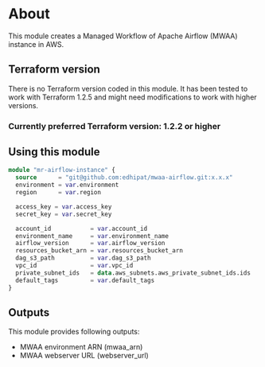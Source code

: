 # About
This module creates a Managed Workflow of Apache Airflow (MWAA) instance in AWS.

## Terraform version
There is no Terraform version coded in this module. It has been tested to work with Terraform 1.2.5 and might need 
modifications to work with higher versions.

### Currently preferred Terraform version: 1.2.2 or higher

## Using this module
```terraform
module "mr-airflow-instance" {
  source      = "git@github.com:edhipat/mwaa-airflow.git:x.x.x"
  environment = var.environment
  region      = var.region

  access_key = var.access_key
  secret_key = var.secret_key

  account_id           = var.account_id
  environment_name     = var.environment_name
  airflow_version      = var.airflow_version
  resources_bucket_arn = var.resources_bucket_arn
  dag_s3_path          = var.dag_s3_path
  vpc_id               = var.vpc_id
  private_subnet_ids   = data.aws_subnets.aws_private_subnet_ids.ids
  default_tags         = var.default_tags
}
```
## Outputs
This module provides following outputs:
* MWAA environment ARN (mwaa_arn)
* MWAA webserver URL (webserver_url)
